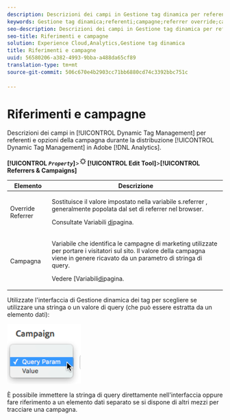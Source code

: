 ```yaml
---
description: Descrizioni dei campi in Gestione tag dinamica per referenti e opzioni delle campagne durante la distribuzione di Gestione tag dinamica in Adobe Analytics.
keywords: Gestione tag dinamica;referenti;campagne;referrer override;campaign variable;query param
seo-description: Descrizioni dei campi in Gestione tag dinamica per referenti e opzioni delle campagne durante la distribuzione di Gestione tag dinamica in Adobe Analytics.
seo-title: Riferimenti e campagne
solution: Experience Cloud,Analytics,Gestione tag dinamica
title: Riferimenti e campagne
uuid: 56580206-a382-4993-9bba-a488da65cf89
translation-type: tm+mt
source-git-commit: 506c670e4b2903cc71bb6880cd74c3392bbc751c

---
```



# Riferimenti e campagne

Descrizioni dei campi in [!UICONTROL Dynamic Tag Management] per referenti e opzioni della campagna durante la distribuzione [!UICONTROL Dynamic Tag Management] in Adobe [!DNL Analytics].

**[!UICONTROL  *`Property`*]**&gt;![](assets/settings_gear.png)**[!UICONTROL Edit Tool]**&gt;**[!UICONTROL Referrers & Campaigns]**

<table id="table_09AE3BFF0F12442F9C19CD96451F93E4"> 
 <thead> 
  <tr> 
   <th colname="col1" class="entry"> Elemento </th> 
   <th colname="col2" class="entry"> Descrizione </th> 
  </tr> 
 </thead>
 <tbody> 
  <tr> 
   <td colname="col1"> Override Referrer </td> 
   <td colname="col2"> <p>Sostituisce il valore impostato nella variabile <span class="varname"> s.referrer</span> , generalmente popolata dal set di referrer nel browser. </p> <p>Consultate Variabili <a href="/help/implement/js-implementation/c-variables/page-variables.md">di</a>pagina. </p> </td> 
  </tr> 
  <tr> 
   <td colname="col1"> Campagna </td> 
   <td colname="col2"> <p>Variabile che identifica le campagne di marketing utilizzate per portare i visitatori sul sito. Il valore della campagna viene in genere ricavato da un parametro di stringa di query. </p> <p>Vedere [Variabili<a href="/help/implement/js-implementation/c-variables/page-variables.md">di</a>pagina. </p> </td> 
  </tr> 
 </tbody> 
</table>

Utilizzate l'interfaccia di Gestione dinamica dei tag per scegliere se utilizzare una stringa o un valore di query (che può essere estratta da un elemento dati):

![](assets/dtm-queryparam.png)

È possibile immettere la stringa di query direttamente nell'interfaccia oppure fare riferimento a un elemento dati separato se si dispone di altri mezzi per tracciare una campagna.
